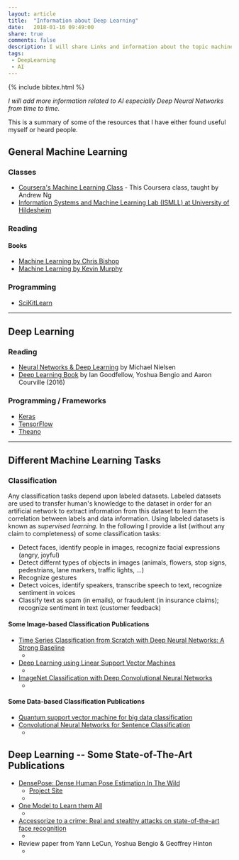 ```yaml
---
layout: article
title:  "Information about Deep Learning"
date:   2018-01-16 09:49:00
share: true
comments: false
description: I will share Links and information about the topic machine learning.
tags:
 - DeepLearning
 - AI
---
```


{% include bibtex.html %}
<bibtex src="{{ site.url }}/bibtex/DeepLearning.bib"></bibtex>

*I will add more information related to AI especially Deep Neural Networks from time to time.*


This is a summary of some of the resources that I have either found useful myself or heard people.

## General Machine Learning

### Classes

* [<i class="fa fa-external-link "></i> Coursera's Machine Learning Class](https://www.coursera.org/learn/machine-learning "Coursera's Machine Learning Class") - This Coursera class, taught by Andrew Ng
* [<i class="fa fa-external-link "></i> Information Systems and Machine Learning Lab (ISMLL) at University of Hildesheim](https://www.ismll.uni-hildesheim.de/lehre/ml2-17s/script/index_en.html "Information Systems and Machine Learning Lab (ISMLL) at University of Hildesheim")

### Reading

#### Books

* [<i class="fa fa-external-link "></i> Machine Learning by Chris Bishop](http://www.springer.com/gb/book/9780387310732)
* [<i class="fa fa-external-link "></i> Machine Learning by Kevin Murphy](https://mitpress.mit.edu/books/machine-learning-0)

### Programming

* [<i class="fa fa-external-link "></i> SciKitLearn](http://scikit-learn.org/stable/ "SciKitLearn")

<hr>

## Deep Learning

### Reading

* [<i class="fa fa-external-link "></i> Neural Networks & Deep Learning](http://neuralnetworksanddeeplearning.com/ "Neural Networks & Deep Learning") by Michael Nielsen
* [<i class="fa fa-external-link "></i> Deep Learning Book](http://www.deeplearningbook.org/ "Deep Learning Book") by Ian Goodfellow, Yoshua Bengio and Aaron Courville (2016)

### Programming / Frameworks

* [<i class="fa fa-external-link "></i> Keras](https://keras.io/ "Keras")
* [<i class="fa fa-external-link "></i> TensorFlow](https://www.tensorflow.org/ "TensorFlow")
* [<i class="fa fa-external-link "></i> Theano](http://www.deeplearning.net/software/theano/ "Theano")

<hr>

## Different Machine Learning Tasks

### Classification

Any classification tasks depend upon labeled datasets. 
Labeled datasets are used to transfer human's knowledge to the dataset in order for an artificial network to extract information from this dataset to learn the correlation between labels and data information.
Using labeled datasets is known as *supervised learning*. In the following I provide a list (without any claim to completeness) of some classification tasks:

* Detect faces, identify people in images, recognize facial expressions (angry, joyful)
* Detect differnt types of objects in images (animals, flowers, stop signs, pedestrians, lane markers, traffic lights, ...)
* Recognize gestures
* Detect voices, identify speakers, transcribe speech to text, recognize sentiment in voices
* Classify text as spam (in emails), or fraudulent (in insurance claims); recognize sentiment in text (customer feedback)

#### Some Image-based Classification Publications

* [<i class="fa fa-external-link "></i> Time Series Classification from Scratch with Deep Neural Networks: A Strong Baseline](https://arxiv.org/pdf/1611.06455) &emsp;[<i class="fa fa-file-pdf-o fa-lg"></i>](https://arxiv.org/pdf/1611.06455.pdf)
  * <div class="bibtex_display" bibtexkeys="DBLP:journals/corr/WangYO16"></div>  
* [<i class="fa fa-external-link "></i> Deep Learning using Linear Support Vector Machines](https://arxiv.org/abs/1306.0239)&emsp;[<i class="fa fa-file-pdf-o fa-lg"></i>](https://arxiv.org/abs/1306.0239.pdf)
  * <div class="bibtex_display" bibtexkeys="DBLP:journals/corr/Tang13"></div>
* [<i class="fa fa-external-link "></i> ImageNet Classification with Deep Convolutional Neural Networks](https://papers.nips.cc/paper/4824-imagenet-classification-with-deep-convolutional-neural-networks)&emsp;[<i class="fa fa-file-pdf-o fa-lg"></i>](https://papers.nips.cc/paper/4824-imagenet-classification-with-deep-convolutional-neural-networks.pdf)
  * <div class="bibtex_display" bibtexkeys="NIPS2012_4824"></div>


 

#### Some Data-based Classification Publications
* [Quantum support vector machine for big data classification](https://arxiv.org/abs/1307.0471.pdf)
* [Convolutional Neural Networks for Sentence Classification](https://arxiv.org/pdf/1408.5882.pdf)
  * <div class="bibtex_display" bibtexkeys="DBLP:journals/corr/Kim14f"></div>

## Deep Learning -- Some State-of-The-Art Publications

* [DensePose: Dense Human Pose Estimation In The Wild](https://arxiv.org/abs/1802.00434.pdf)
  * [<i class="fa fa-external-link "></i> Project Site](http://densepose.org/ "Project Website")
  * <div class="bibtex_display" bibtexkeys="Guler2018DensePose"></div>
* [One Model to Learn them All](https://arxiv.org/pdf/1706.05137.pdf)
  * <div class="bibtex_display" bibtexkeys="kaiser2017one"></div>
* [Accessorize to a crime: Real and stealthy attacks on state-of-the-art face recognition](https://www.cs.cmu.edu/~sbhagava/papers/face-rec-ccs16.pdf)
  * <div class="bibtex_display" bibtexkeys="sharif2016accessorize"></div>
* Review paper from Yann LeCun, Yoshua Bengio & Geoffrey Hinton
  * <div class="bibtex_display" bibtexkeys="lecun2015deep"></div>
